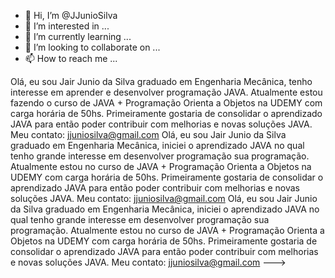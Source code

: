 - 👋 Hi, I’m @JJunioSilva
- 👀 I’m interested in ...
- 🌱 I’m currently learning ...
- 💞️ I’m looking to collaborate on ...
- 📫 How to reach me ...

<!---
JJunioSilva/JJunioSilva is a ✨ special ✨ repository because its `README.md` (this file) appears on your GitHub profile.
You can click the Preview link to take a look at your changes.
--->
Olá, eu sou Jair Junio da Silva graduado em Engenharia Mecânica, tenho interesse em aprender e desenvolver programação JAVA. Atualmente estou fazendo o curso de JAVA + Programação Orienta a Objetos na UDEMY com carga horária de 50hs. Primeiramente gostaria de consolidar o aprendizado JAVA para então poder contribuir com melhorias e novas soluções JAVA.
Meu contato: jjuniosilva@gmail.com
Olá, eu sou Jair Junio da Silva graduado em Engenharia Mecânica, iniciei  o aprendizado  JAVA no qual tenho grande interesse em desenvolver programação sua programação. Atualmente estou no curso de JAVA + Programação Orienta a Objetos na UDEMY com carga horária de 50hs. Primeiramente gostaria de consolidar o aprendizado JAVA para então poder contribuir com melhorias e novas soluções JAVA. 
Meu contato: jjuniosilva@gmail.com
Olá, eu sou Jair Junio da Silva graduado em Engenharia Mecânica, iniciei  o aprendizado  JAVA no qual tenho grande interesse em desenvolver programação sua programação. Atualmente estou no curso de JAVA + Programação Orienta a Objetos na UDEMY com carga horária de 50hs. Primeiramente gostaria de consolidar o aprendizado JAVA para então poder contribuir com melhorias e novas soluções JAVA. 
Meu contato: jjuniosilva@gmail.com
--->
